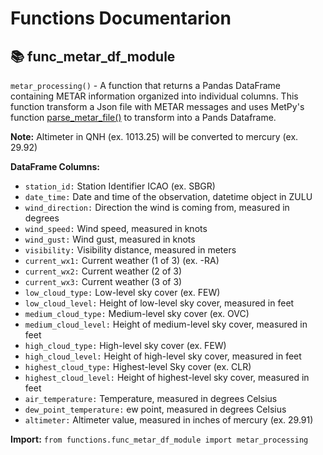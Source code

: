 Functions Documentarion
=======================

📚 func_metar_df_module
--------------------
`metar_processing()` - A function that returns a Pandas DataFrame containing METAR information organized into individual columns. This function transform a Json file with METAR messages and uses MetPy's function [parse_metar_file()](https://unidata.github.io/MetPy/latest/api/generated/metpy.io.parse_metar_file.html) to transform into a Pands Dataframe.

**Note:** Altimeter in QNH (ex. 1013.25) will be converted to mercury (ex. 29.92)

**DataFrame Columns:**
- `station_id:` Station Identifier ICAO (ex. SBGR)
- `date_time:` Date and time of the observation, datetime object in ZULU
- `wind_direction:` Direction the wind is coming from, measured in degrees
- `wind_speed:` Wind speed, measured in knots
- `wind_gust:` Wind gust, measured in knots
- `visibility:` Visibility distance, measured in meters
- `current_wx1:` Current weather (1 of 3) (ex. -RA)
- `current_wx2:` Current weather (2 of 3)
- `current_wx3:` Current weather (3 of 3)
- `low_cloud_type:` Low-level sky cover (ex. FEW)
- `low_cloud_level:` Height of low-level sky cover, measured in feet
- `medium_cloud_type:` Medium-level sky cover (ex. OVC)
- `medium_cloud_level:` Height of medium-level sky cover, measured in feet
- `high_cloud_type:` High-level sky cover (ex. FEW)
- `high_cloud_level:` Height of high-level sky cover, measured in feet
- `highest_cloud_type:` Highest-level Sky cover (ex. CLR)
- `highest_cloud_level:` Height of highest-level sky cover, measured in feet
- `air_temperature:` Temperature, measured in degrees Celsius
- `dew_point_temperature:` ew point, measured in degrees Celsius
- `altimeter:` Altimeter value, measured in inches of mercury (ex. 29.91)

**Import:** `from functions.func_metar_df_module import metar_processing`